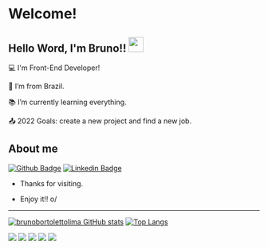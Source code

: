 # Welcome!

 

## Hello Word, I'm Bruno!! <img src=https://github.com/TheDudeThatCode/TheDudeThatCode/blob/master/Assets/Earth.gif width="30">

 

:computer: I'm Front-End Developer!

:house_with_garden: I’m from Brazil.

:books: I’m currently learning everything.

:outbox_tray: 2022 Goals: create a new project and find a new job.

 

## About me

[![Github Badge](https://img.shields.io/badge/-Github-000?style=flat-square&logo=Github&logoColor=white&link=LINK_GIT)](https://github.com/brunobortolettolima) [![Linkedin Badge](https://img.shields.io/badge/-LinkedIn-blue?style=flat-square&logo=Linkedin&logoColor=white&link=LINK_LINKEDIN)]( https://www.linkedin.com/in/brunobortoletto)




- Thanks for visiting.

- Enjoy it!! o/

----------------------------------------------------------------------------------

[![brunobortolettolima GitHub stats](https://github-readme-stats.vercel.app/api?username=brunobortolettolima)](https://github.com/brunobortolettolima/github-readme-stats) [![Top Langs](https://github-readme-stats.vercel.app/api/top-langs/?username=brunobortolettolima&layout=compact)](https://github.com/brunobortolettolima/github-readme-stats)

<img src="https://img.shields.io/badge/HTML5-E34F26?style=for-the-badge&logo=html5&logoColor=white" /> <img src="https://img.shields.io/badge/CSS3-1572B6?style=for-the-badge&logo=css3&logoColor=white" /> <img src="https://img.shields.io/badge/JavaScript-323330?style=for-the-badge&logo=javascript&logoColor=F7DF1E" /> <img src = "https://img.shields.io/badge/MySQL-005C84?style=for-the-badge&logo=mysql&logoColor=white"> <img src = "https://img.shields.io/badge/Node.js-339933?style=for-the-badge&logo=nodedotjs&logoColor=white">
